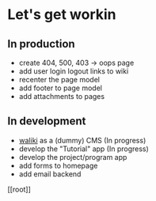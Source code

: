 # Let's get workin



## In production

* create 404, 500, 403 -> oops page
* add user login logout links to wiki
* recenter the page model
* add footer to page model
* add attachments to pages

## In development

* [waliki](https://github.com/mgaitan/waliki/blob/master/docs/boxes.rst) as a (dummy) CMS (In progress)
* develop the "Tutorial" app (In progress)
* develop the project/program app
* add forms to homepage
* add email backend

[[root]]